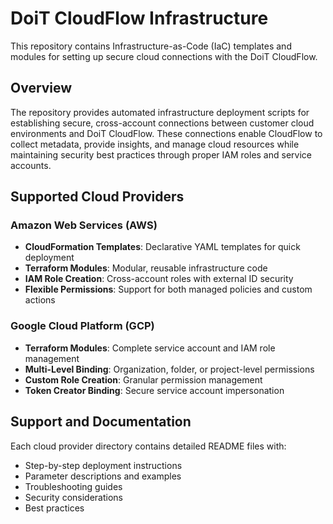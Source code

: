 # DoiT CloudFlow Infrastructure

This repository contains Infrastructure-as-Code (IaC) templates and modules for setting up secure cloud connections with the DoiT CloudFlow. 

## Overview

The repository provides automated infrastructure deployment scripts for establishing secure, cross-account connections between customer cloud environments and DoiT CloudFlow. These connections enable CloudFlow to collect metadata, provide insights, and manage cloud resources while maintaining security best practices through proper IAM roles and service accounts.

## Supported Cloud Providers

### Amazon Web Services (AWS)

- **CloudFormation Templates**: Declarative YAML templates for quick deployment
- **Terraform Modules**: Modular, reusable infrastructure code
- **IAM Role Creation**: Cross-account roles with external ID security
- **Flexible Permissions**: Support for both managed policies and custom actions

### Google Cloud Platform (GCP)

- **Terraform Modules**: Complete service account and IAM role management
- **Multi-Level Binding**: Organization, folder, or project-level permissions
- **Custom Role Creation**: Granular permission management
- **Token Creator Binding**: Secure service account impersonation

## Support and Documentation

Each cloud provider directory contains detailed README files with:

- Step-by-step deployment instructions
- Parameter descriptions and examples
- Troubleshooting guides
- Security considerations
- Best practices
